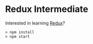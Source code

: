 # Redux Intermediate

Interested in learning [Redux](https://www.udemy.com/react-redux/)?

```
> npm install
> npm start
```
